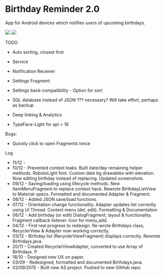 # Birthday Reminder 2.0
App for Android devices which notifies users of upcoming birthdays.

![](http://julianrosser.website/images/app_screenshots/birthday15.png) ![](http://julianrosser.website/images/app_screenshots/birthday16.png)

TODO
- Auto sorting, closest first
- Service
- Notification Receiver

- Settings Fragment
- Settings back-compatibility - Option for sort
- SQL database instead of JSON ??? necessary? Will take effort, perhaps as backup
- Deep linking & Analytics
- TypeFace-Light for api < 16

Bugs:
- Quickly click to open Fragments twice

Log
- 11/12 -
- 10/12 - Prevented context leaks. Built date/day remaining helper methods. RobotoLight font.
Custom date bg drawables with elevation. Now editing birthday instead of replacing. Updated screenshots.
- 09/12 - Saving/loading using lifecycle methods. New ItemMenuFragment to replace context hack. Rewrote BirthdayListView
          to Material-specs. Formatted and documented Adapter & Fragment.
- 08/12 - Added JSON save/load functions.
- 07/12 - Orientation change functionality. Adapter updates list correctly using UI Thread. Context menu (del, edit). Formatting & Documentation
- 06/12 - Add birthday (or edit) DialogFragment, layout & functionality. Fragment callback listener. Icon for menu_add.
- 04/12 - First real progress to redesign. Re-wrote Birthdays class, RecyclerView & Adapter now working correctly.
- 03/12 - Birthday list (RecyclerViewFragment) displays correctly. Rewrote Birthdays.java.
- 20/11 - Created RecyclerViewAdapter, converted to use Array of Birthdays. P
- 18/10 - Designed new UX on paper.
- 03/09 - Redesigned, formatted and documented Birthdays.java.
- 02/09/2015 - Built new AS project. Pushed to new GitHub repo.

